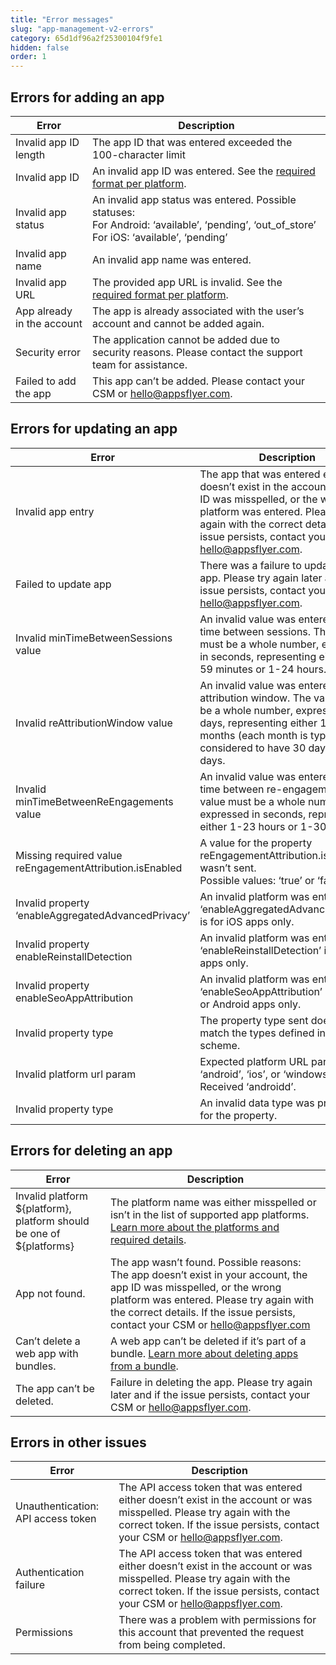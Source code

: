 ```yaml
---
title: "Error messages"
slug: "app-management-v2-errors"
category: 65d1df96a2f25300104f9fe1
hidden: false
order: 1
---
```


## Errors for adding an app

| Error | Description |
| --- | --- |
| Invalid app ID length | The app ID that was entered exceeded the 100-character limit |
| Invalid app ID | An invalid app ID was entered. See the [required format per platform](https://support.appsflyer.com/hc/en-us/articles/207377436#enter-app-details). |
| Invalid app status | An invalid app status was entered. Possible statuses: <br> For Android: ​​‘available’, ‘pending’, ‘out_of_store’ <br> For iOS:  ‘available’, ‘pending’ |
| Invalid app name | An invalid app name was entered. |
| Invalid app URL | The provided app URL is invalid. See the [required format per platform](https://support.appsflyer.com/hc/en-us/articles/207377436#enter-app-details). |
| App already in the account | The app is already associated with the user’s account and cannot be added again. |
| Security error | The application cannot be added due to security reasons. Please contact the support team for assistance. |
| Failed to add the app | This app can’t be added. Please contact your CSM or hello@appsflyer.com. |

## Errors for updating an app

| Error | Description |
| --- | --- |
| Invalid app entry | The app that was entered either doesn’t exist in the account, the app ID was misspelled, or the wrong platform was entered. Please try again with the correct details. If the issue persists, contact your CSM or hello@appsflyer.com. |
| Failed to update app | There was a failure to update the app. Please try again later and if the issue persists, contact your CSM or hello@appsflyer.com. |
| Invalid minTimeBetweenSessions value | An invalid value was entered for the time between sessions. The value must be a whole number,  expressed in seconds, representing either 1-59 minutes or 1-24 hours. |
| Invalid reAttributionWindow value | An invalid value was entered for the attribution window. The value must be a whole number,  expressed in days, representing either 1-23 months (each month is typically considered to have 30 days) or 730 days. |
| Invalid minTimeBetweenReEngagements value | An invalid value was entered for the time between re-engagements. The value must be a whole number,  expressed in seconds, representing either 1-23 hours or 1-30 days. |
| Missing required value reEngagementAttribution.isEnabled | A value for the property reEngagementAttribution.isEnabled wasn’t sent. <br> Possible values: ‘true’ or ‘false’. |
| Invalid property ‘enableAggregatedAdvancedPrivacy’ | An invalid platform was entered ‘enableAggregatedAdvancedPrivacy’ is for iOS apps only. |
| Invalid property enableReinstallDetection | An invalid platform was entered. ‘enableReinstallDetection’ is for iOS apps only. |
| Invalid property enableSeoAppAttribution | An invalid platform was entered. ‘enableSeoAppAttribution’ is for iOS or Android apps only. |
| Invalid property type | The property type sent doesn’t match the types defined in the scheme. |
| Invalid platform url param | Expected platform URL parameter: ‘android’, ‘ios’, or ‘windowsphone’. Received ‘androidd’. |
| Invalid property type | An invalid data type was provided for the property. |

## Errors for deleting an app

| Error | Description |
| --- | --- |
| Invalid platform ${platform}, platform should be one of ${platforms} | The platform name was either misspelled or isn’t in the list of supported app platforms. [Learn more about the platforms and required details](https://support.appsflyer.com/hc/en-us/articles/207377436#enter-app-details). |
| App not found. | The app wasn’t found. Possible reasons: The app doesn’t exist in your account, the app ID was misspelled, or the wrong platform was entered. Please try again with the correct details. If the issue persists, contact your CSM or hello@appsflyer.com |
| Can’t delete a web app with bundles. | A web app can’t be deleted if it’s part of a bundle. [Learn more about deleting apps from a bundle](https://support.appsflyer.com/hc/en-us/articles/360000646498#how-do-i-add-or-remove-delete-apps-from-a-bundle). |
| The app can’t be deleted. | Failure in deleting the app. Please try again later and if the issue persists, contact your CSM or hello@appsflyer.com. |

## Errors in other issues

| Error | Description |
| --- | --- |
| Unauthentication: API access token | The API access token that was entered either doesn’t exist in the account or was misspelled. Please try again with the correct token. If the issue persists, contact your CSM or hello@appsflyer.com. |
| Authentication failure | The API access token that was entered either doesn’t exist in the account or was misspelled. Please try again with the correct token. If the issue persists, contact your CSM or hello@appsflyer.com. |
| Permissions | There was a problem with permissions for this account that prevented the request from being completed. |
